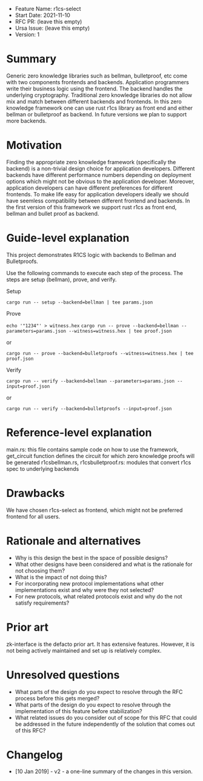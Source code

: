 [//]: # (SPDX-License-Identifier: CC-BY-4.0)

- Feature Name: r1cs-select
- Start Date: 2021-11-10
- RFC PR: (leave this empty)
- Ursa Issue: (leave this empty)
- Version: 1

# Summary
[summary]: #summary
Generic zero knowledge libraries such as bellman, bulletproof, etc come with two components frontends and backends. Application programmers write their business logic using the frontend. The backend handles the underlying cryptography. Traditional zero knowledge libraries do not allow mix and match between different backends and frontends. In this zero knowledge framework one can use rust r1cs library as front end and either bellman or bulletproof as backend. In future versions we plan to support more backends.

# Motivation
[motivation]: #motivation

Finding the appropriate zero knowledge framework (specifically the backend) is a non-trivial design choice for application developers. Different backends have different performance numbers depending on deployment options which might not be obvious to the application developer. Moreover, application developers can have different preferences for different frontends. To make life easy for application developers ideally we should have seemless compatibility between different frontend and backends. In the first version of this framework we support rust r1cs as front end, bellman and bullet proof as backend.

# Guide-level explanation
[guide-level-explanation]: #guide-level-explanation

This project demonstrates R1CS logic with backends to Bellman and Bulletproofs.

Use the following commands to execute each step of the process. The steps are setup (bellman), prove, and verify.

Setup

`cargo run -- setup --backend=bellman | tee params.json`

Prove

`echo '"1234"' > witness.hex`
`cargo run -- prove --backend=bellman --parameters=params.json --witness=witness.hex | tee proof.json`

or 

`cargo run -- prove --backend=bulletproofs --witness=witness.hex | tee proof.json`

Verify

`cargo run -- verify --backend=bellman --parameters=params.json --input=proof.json`

or

`cargo run -- verify --backend=bulletproofs --input=proof.json`

# Reference-level explanation
[reference-level-explanation]: #reference-level-explanation

main.rs: this file contains sample code on how to use the framework, get_circuit function defines the circuit for which zero knowledge proofs will be generated
r1csbellman.rs, r1csbulletproof.rs: modules that convert r1cs spec to underlying backends


# Drawbacks
[drawbacks]: #drawbacks

We have chosen r1cs-select as frontend, which might not be preferred frontend for all users.

# Rationale and alternatives
[alternatives]: #alternatives

- Why is this design the best in the space of possible designs?
- What other designs have been considered and what is the rationale for not
  choosing them?
- What is the impact of not doing this?
- For incorporating new protocol implementations what other implementations
  exist and why were they not selected?
- For new protocols, what related protocols exist and why do the not satisfy
  requirements?

# Prior art
[prior-art]: #prior-art

zk-interface is the defacto prior art. It has extensive features. However, it is not being actively maintained and set up is relatively complex.

# Unresolved questions
[unresolved]: #unresolved-questions

- What parts of the design do you expect to resolve through the RFC process
  before this gets merged?
- What parts of the design do you expect to resolve through the implementation
  of this feature before stabilization?
- What related issues do you consider out of scope for this RFC that could be
  addressed in the future independently of the solution that comes out of this
  RFC?

# Changelog
[changelog]: #changelog

- [10 Jan 2019] - v2 - a one-line summary of the changes in this version.
